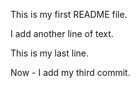 This is my first README file.

I add another line of text.

This is my last line.

Now - I add my third commit.